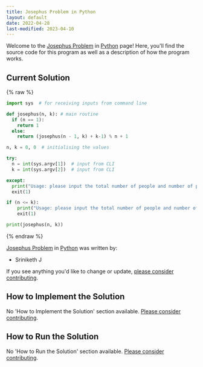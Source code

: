 ```yaml
---
title: Josephus Problem in Python
layout: default
date: 2022-04-28
last-modified: 2023-04-10
---
```


Welcome to the [Josephus Problem](https://sampleprograms.io/projects/josephus-problem) in [Python](https://sampleprograms.io/languages/python) page! Here, you'll find the source code for this program as well as a description of how the program works.

## Current Solution

{% raw %}

```python
import sys  # for receiving inputs from command line

def josephus(n, k): # main routine
  if (n == 1):
    return 1
  else:
    return (josephus(n - 1, k) + k-1) % n + 1

n, k = 0, 0  # initialising the values 

try:
  n = int(sys.argv[1])  # input from CLI
  k = int(sys.argv[2])  # input from CLI

except:
  print("Usage: please input the total number of people and number of people to skip.")
  exit(1)

if (n <= k):
    print("Usage: please input the total number of people and number of people to skip.")
    exit(1)

print(josephus(n, k))
```

{% endraw %}

[Josephus Problem](https://sampleprograms.io/projects/josephus-problem) in [Python](https://sampleprograms.io/languages/python) was written by:

- Sriniketh J

If you see anything you'd like to change or update, [please consider contributing](https://github.com/TheRenegadeCoder/sample-programs).

## How to Implement the Solution

No 'How to Implement the Solution' section available. [Please consider contributing](https://github.com/TheRenegadeCoder/sample-programs-website).

## How to Run the Solution

No 'How to Run the Solution' section available. [Please consider contributing](https://github.com/TheRenegadeCoder/sample-programs-website).